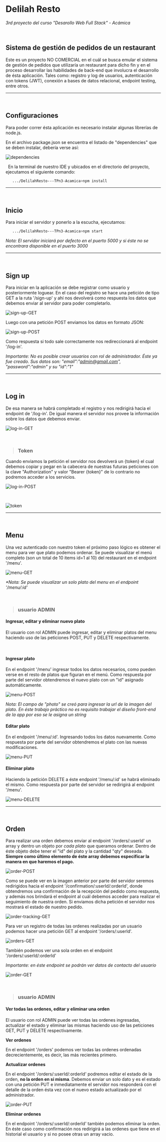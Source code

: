 # **Delilah Resto**
_3rd proyecto del curso "Desarollo Web Full Stack" - Acámica_

&nbsp; 
## **Sistema de gestión de pedidos de un restaurant**
Este es un proyecto NO COMERCIAL en el cuál se busca emular el sistema de gestión de pedidos que utilizaría un restaurant para dicho fin y en el proceso desarrollar las habilidades de back-end que involucra el desarrollo de ésta aplicación. Tales como: registro y log de usuarios, autenticación con tokens (JWT), conexión a bases de datos relacional, endpoint testing, entre otros.


---
&nbsp; 
## **Configuraciones** 

Para poder correr ésta aplicación es necesario instalar algunas librerías de node.js. 

En el archivo package.json se encuentra el listado de "dependencies" que se deben instalar, debería verse así:

![dependencies](https://user-images.githubusercontent.com/59923978/103581543-fd91b380-4eba-11eb-8b52-afc35b757dd6.png)


&nbsp;
En la terminal de nuestro IDE y ubicados en el directorio del proyecto, ejecutamos el siguiente comando:

```bash
   .../DelilahResto---TPn3-Acamica>npm install
``` 

---
&nbsp; 
## **Inicio** 

Para iniciar el servidor y ponerlo a la escucha, ejecutamos:

```bash
   .../DelilahResto---TPn3-Acamica>npm start
``` 

_*Nota: El servidor iniciará por defecto en el puerto 5000 y si éste no se encontrara disponible en el puerto 3000*_

---

&nbsp; 
## **Sign up** 
Para iniciar en la aplicación se debe registrar como usuario y posteriormente loguear. En el caso del registro se hace una petición de tipo GET a la ruta '/sign-up' y ahí nos devolverá como respuesta los datos que debemos enviar al servidor para poder completarlo. 


![sign-up-GET](https://user-images.githubusercontent.com/59923978/103498086-4ba6a880-4e22-11eb-91ea-28227ee60f3b.png)


Luego con una petición POST enviamos los datos en formato JSON: 


![sign-up-POST](https://user-images.githubusercontent.com/59923978/103498087-4ba6a880-4e22-11eb-8166-2cc8a15d93fd.png)



Como respuesta si todo sale correctamente nos redireccionará al endpoint '/log-in'. 

_*Importante: No es posible crear usuarios con rol de administrador. Éste ya fue creado. Sus datos son: "email":"admin@gmail.com", "password":"admin" y su "id":"1"*_

---
&nbsp; 
## **Log in**
De esa manera se habrá completado el registro y nos redirigirá hacia el endpoint de '/log-in'. De igual manera el servidor nos provee la información sobre los datos que debemos enviar.


![log-in-GET](https://user-images.githubusercontent.com/59923978/103498070-48132180-4e22-11eb-8602-e28ba5418aa1.png)



&nbsp; 

>### Token

Cuando enviamos la petición el servidor nos devolverá un {token} el cual debemos copiar y pegar en la cabecera de nuestras futuras peticiones con la clave "Authorization" y valor "Bearer {token}" de lo contrario no podremos acceder a los servicios.

![log-in-POST](https://user-images.githubusercontent.com/59923978/103552771-2d28c780-4e8b-11eb-8ae0-a2041f257db1.png)


&nbsp;

![token](https://user-images.githubusercontent.com/59923978/103552955-7c6ef800-4e8b-11eb-8e50-80d6ae65f3f3.png)


---
&nbsp; 
## **Menu**
Una vez autenticado con nuestro token el próximo paso lógico es obtener el menu para ver que plato podemos ordenar. Se puede visualizar el menú completo (son un total de 10 items id=1 al 10) del restaurant en el endpoint '/menu'. 

![menu-GET](https://user-images.githubusercontent.com/59923978/103498077-49444e80-4e22-11eb-9901-e5163154393b.png)

_*Nota: Se puede visualizar un solo plato del menu en el endpoint '/menu/:id'_

&nbsp; 
> ### usuario ADMIN
#### **Ingresar, editar y eliminar nuevo plato**
El usuario con rol ADMIN puede ingresar, editar y eliminar platos del menu haciendo uso de las peticiones POST, PUT y DELETE respectivamente.

&nbsp;

#### **Ingresar plato**

En el endpoint '/menu' ingresar todos los datos necesarios, como pueden verse en el resto de platos que figuran en el menú.
Como respuesta por parte del servidor obtendremos el nuevo plato con un "id" asignado automáticamente.

![menu-POST](https://user-images.githubusercontent.com/59923978/103498079-49dce500-4e22-11eb-84f0-9ddb72ef75fd.png)

_*Nota: El campo de "photo" se creó para ingresar la url de la imagen del plato. En éste trabajo práctico no es requisito trabajar el diseño front-end de la app por eso se le asigna un string*_

#### **Editar plato**

En el endpoint '/menu/:id'. Ingresando todos los datos nuevamente.
Como respuesta por parte del servidor obtendremos el plato con las nuevas modificaciones.

![menu-PUT](https://user-images.githubusercontent.com/59923978/103498080-49dce500-4e22-11eb-8a79-00eb8589c977.png)



#### **Eliminar plato**

Haciendo la petición DELETE a éste endpoint '/menu/:id' se habrá eliminado el mismo. 
Como respuesta por parte del servidor se redirigirá al endpoint '/menu'.

![menu-DELETE](https://user-images.githubusercontent.com/59923978/103552028-00c07b80-4e8a-11eb-9983-3f5d484aa109.png)


---
&nbsp; 
## **Orden**

Para realizar una orden debemos enviar al endpoint '/orders/:userId' un array y dentro un objeto por _cada plato_ que queramos ordenar. Dentro de éste objeto debe tener el "id" del plato y la cantidad "qty" deseada. **Siempre como último elemento de éste array debemos especificar la manera en que haremos el pago.** 


![order-POST](https://user-images.githubusercontent.com/59923978/103498213-b821a780-4e22-11eb-9fb8-7e328c6d9eff.png)


Como se puede ver en la imagen anterior por parte del servidor seremos redirigidos hacia el endpoint '/confirmation/:userId/:orderId', donde obtendremos una confirmación de la recepción del pedido como respuesta, y además nos brindará el endpoint al cuál debemos acceder para realizar el seguimiento de nuestra orden. Si enviamos dicha petición el servidor nos mostrará el estado de nuestro pedido.


![order-tracking-GET](https://user-images.githubusercontent.com/59923978/103498085-4b0e1200-4e22-11eb-9da2-851226a10017.png)


Para ver un registro de todas las ordenes realizadas por un usuario podemos hacer una petición GET al endpoint '/orders/:userId'. 

![orders-GET](https://user-images.githubusercontent.com/59923978/103498084-4b0e1200-4e22-11eb-8528-f27f83e4e220.png)

También podemos ver una sola orden en el endpoint '/orders/:userId/:orderId'

_Importante: en éste endpoint se podrán ver datos de contacto del usuario_

![order-GET](https://user-images.githubusercontent.com/59923978/103498082-4a757b80-4e22-11eb-9957-73ccfbc2fce2.png)


&nbsp; 
>### usuario ADMIN
#### **Ver todas las ordenes, editar y eliminar una orden**
El usuario con rol ADMIN puede ver todas las ordenes ingresadas, actualizar el estado y eliminar las mismas haciendo uso de las peticiones GET, PUT y DELETE respectivamente.

**Ver ordenes**

En el endpoint '/orders' podemos ver todas las ordenes ordenadas decrecientemente, es decir, las más recientes primero.

**Actualizar ordenes**

En el endpoint '/orders/:userId/:orderId' podremos editar el estado de la orden, **no la orden en si misma**. Debemos enviar un solo dato y es el estado con una petición PUT e inmediatamente el servidor nos responderá con el detalle de la orden ésta vez con el nuevo estado actualizado por el administrador.

![order-PUT](https://user-images.githubusercontent.com/59923978/103498083-4a757b80-4e22-11eb-916b-14e7dd4642c5.png)


**Eliminar ordenes**

En el endpoint '/orders/:userId/:orderId' también podemos eliminar la orden. En éste caso como confirmación nos redirigirá a las ordenes que tiene en el historial el usuario y si no posee otras un array vacio.
